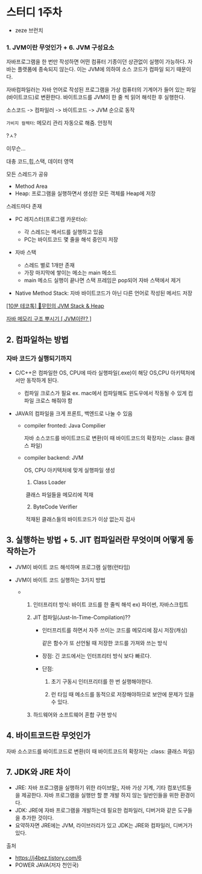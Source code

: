 # 스터디 1주차

- zeze 브런치

### 1. JVM이란 무엇인가 + 6. JVM 구성요소

자바프로그램을 한 번만 작성하면 어떤 컴퓨터 기종이던 상관없이 실행이 가능하다. 자바는 플랫폼에 종속되지 않는다. 이는 JVM에 의하여 소스 코드가 컴파일 되기 때문이다.

자바컴파일러는 자바 언어로 작성된 프로그램을 가상 컴퓨터의 기계어가 들어 있는 파일(바이트코드)로 변환한다. 바이트코드를 JVM이 한 줄 씩 읽어 해석한 후 실행한다.

소스코드 -> 컴파일러 -> 바이트코드 -> JVM 순으로 동작

`가비지 컬렉터`: 메모리 관리 자동으로 해줌. 안정적

?ㅅ?

이무슨...

대충 코드,힙,스택, 데이터 영역

모든 스레드가 공유

- Method Area
- Heap: 프로그램을 실행하면서 생성한 모든 객체를 Heap에 저장

스레드마다 존재

- PC 레지스터(프로그램 카운터o):
  - 각 스레드는 메서드를 실행하고 있음
  - PC는 바이트코드 몇 줄을 해석 중인지 저장
- 자바 스택

  - 스레드 별로 1개만 존재
  - 가장 마지막에 쌓이는 메소는 main 메소드
  - main 메소드 실행이 끝나면 스택 프레임은 pop되어 자바 스택에서 제거

- Native Method Stack: 자바 바이트코드가 아닌 다른 언어로 작성된 메서드 저장

[[10분 테코톡] 🎅무민의 JVM Stack & Heap](https://www.youtube.com/watch?v=UzaGOXKVhwU)

[자바 메모리 구조 뿌시기 [ JVM이란? ]](https://www.youtube.com/watch?v=AWXPnMDZ9I0)

## 2. 컴파일하는 방법

### 자바 코드가 실행되기까지

- C/C++은 컴파일한 OS, CPU에 따라 실행파일(.exe)이 해당 OS,CPU 아키텍처에서만 동작하게 된다.

  - 컴파일 크로스가 필요 ex. mac에서 컴파일해도 윈도우에서 작동될 수 있게 컴파일 크로스 해줘야 함

- JAVA의 컴파일을 크게 프론트, 백엔드로 나눌 수 있음

  - compiler fronted: Java Compilier

    자바 소스코드를 바이트코드로 변환(이 때 바이트코드의 확장자는 .class: 클래스 파일)

  - compiler backend: JVM

    OS, CPU 아키텍처에 맞게 실행파일 생성

    1. Class Loader

    ​ 클래스 파일들을 메모리에 적재

    2. ByteCode Verifier

    ​ 적재된 클래스들의 바이트코드가 이상 없는지 검사

## 3. 실행하는 방법 + 5. JIT 컴파일러란 무엇이며 어떻게 동작하는가

- JVM이 바이트 코드 해석하며 프로그램 실행(런타임)

- JVM이 바이트 코드 실행하는 3가지 방법

  - 1. 인터프리터 방식: 바이트 코드를 한 줄씩 해석 ex) 파이썬, 자바스크립트

    2. JIT 컴파일(Just-In-Time-Compilation)??

       - 인터프리트를 하면서 자주 쓰이는 코드를 메모리에 잠시 저장(캐싱)

         같은 함수가 또 선언될 때 저장한 코드를 가져와 쓰는 방식

       - 장점: 긴 코드에서는 인터프리터 방식 보다 빠르다.

       - 단점:

         1. 초기 구동시 인터프리터를 한 번 실행해야한다.

         2. 런 타임 때 메소드를 동적으로 저장해야하므로 보안에 문제가 있을 수 있다.

    3. 하드웨어와 소프트웨어 혼합 구현 방식

## 4. 바이트코드란 무엇인가

자바 소스코드를 바이트코드로 변환(이 때 바이트코드의 확장자는 .class: 클래스 파일)

## 7. JDK와 JRE 차이

- JRE: 자바 프로그램을 실행하기 위한 라이브랄;, 자바 가상 기계, 기타 컴포넌트들을 제공한다. 자바 프로그램을 실행만 할 뿐 개발 하지 않는 일반인들을 위한 환경이다.
- JDK: JRE에 자바 프로그램을 개발하는데 필요한 컴파일러, 디버거와 같은 도구들을 추가한 것이다.
- 요약하자면 JRE에는 JVM, 라이브러리가 있고 JDK는 JRE와 컴파일러, 디버거가 있다.

출처

- https://j4bez.tistory.com/6
- POWER JAVA(저자 천인국)
